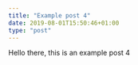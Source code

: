 ```yaml
---
title: "Example post 4"
date: 2019-08-01T15:50:46+01:00
type: "post"
---
```

Hello there, this is an example post 4
